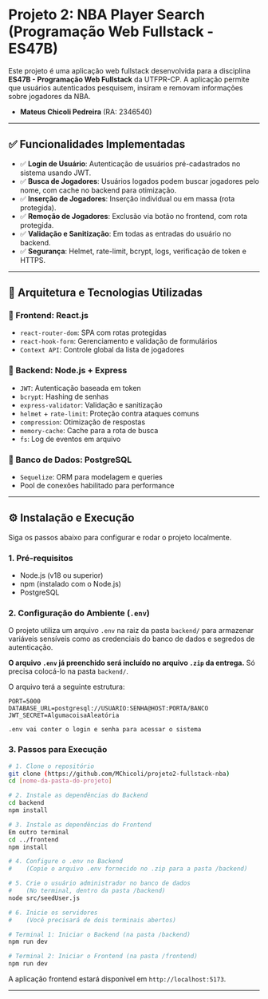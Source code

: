 # Projeto 2: NBA Player Search (Programação Web Fullstack - ES47B)

Este projeto é uma aplicação web fullstack desenvolvida para a disciplina **ES47B - Programação Web Fullstack** da UTFPR-CP. A aplicação permite que usuários autenticados pesquisem, insiram e removam informações sobre jogadores da NBA.

- **Mateus Chicoli Pedreira** (RA: 2346540)

---

## ✅ Funcionalidades Implementadas

- ✅ **Login de Usuário**: Autenticação de usuários pré-cadastrados no sistema usando JWT.
- ✅ **Busca de Jogadores**: Usuários logados podem buscar jogadores pelo nome, com cache no backend para otimização.
- ✅ **Inserção de Jogadores**: Inserção individual ou em massa (rota protegida).
- ✅ **Remoção de Jogadores**: Exclusão via botão no frontend, com rota protegida.
- ✅ **Validação e Sanitização**: Em todas as entradas do usuário no backend.
- ✅ **Segurança**: Helmet, rate-limit, bcrypt, logs, verificação de token e HTTPS.

---

## 🧱 Arquitetura e Tecnologias Utilizadas

### 🔹 Frontend: React.js
- `react-router-dom`: SPA com rotas protegidas
- `react-hook-form`: Gerenciamento e validação de formulários
- `Context API`: Controle global da lista de jogadores

### 🔹 Backend: Node.js + Express
- `JWT`: Autenticação baseada em token
- `bcrypt`: Hashing de senhas
- `express-validator`: Validação e sanitização
- `helmet` + `rate-limit`: Proteção contra ataques comuns
- `compression`: Otimização de respostas
- `memory-cache`: Cache para a rota de busca
- `fs`: Log de eventos em arquivo

### 🔹 Banco de Dados: PostgreSQL
- `Sequelize`: ORM para modelagem e queries
- Pool de conexões habilitado para performance

---

## ⚙️ Instalação e Execução

Siga os passos abaixo para configurar e rodar o projeto localmente.

### 1. Pré-requisitos

- Node.js (v18 ou superior)
- npm (instalado com o Node.js)
- PostgreSQL

### 2. Configuração do Ambiente (`.env`)

O projeto utiliza um arquivo `.env` na raiz da pasta `backend/` para armazenar variáveis sensíveis como as credenciais do banco de dados e segredos de autenticação.

**O arquivo `.env` já preenchido será incluído no arquivo `.zip` da entrega.** Só precisa colocá-lo na pasta `backend/`.

O arquivo terá a seguinte estrutura:
```env
PORT=5000
DATABASE_URL=postgresql://USUARIO:SENHA@HOST:PORTA/BANCO
JWT_SECRET=AlgumacoisaAleatória

.env vai conter o login e senha para acessar o sistema
```

### 3. Passos para Execução

```bash
# 1. Clone o repositório
git clone (https://github.com/MChicoli/projeto2-fullstack-nba)
cd [nome-da-pasta-do-projeto]

# 2. Instale as dependências do Backend
cd backend
npm install

# 3. Instale as dependências do Frontend
Em outro terminal
cd ../frontend
npm install

# 4. Configure o .env no Backend
#    (Copie o arquivo .env fornecido no .zip para a pasta /backend)

# 5. Crie o usuário administrador no banco de dados
#    (No terminal, dentro da pasta /backend)
node src/seedUser.js

# 6. Inicie os servidores
#    (Você precisará de dois terminais abertos)

# Terminal 1: Iniciar o Backend (na pasta /backend)
npm run dev

# Terminal 2: Iniciar o Frontend (na pasta /frontend)
npm run dev
```

A aplicação frontend estará disponível em `http://localhost:5173`.

---
